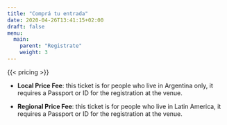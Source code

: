 ```yaml
---
title: "Comprá tu entrada"
date: 2020-04-26T13:41:15+02:00
draft: false
menu:
  main:
    parent: "Registrate"
    weight: 3
---
```


{{< pricing >}}

- **Local Price Fee**: this ticket is for people who live in Argentina only, it requires a Passport or ID for the registration at the venue.

- **Regional Price Fee**: this ticket is for people who live in Latin America, it requires a Passport or ID for the registration at the venue.

